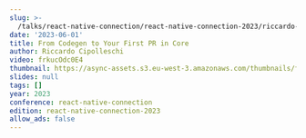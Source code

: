 ```yaml
---
slug: >-
  /talks/react-native-connection/react-native-connection-2023/riccardo-cipolleschi-from-codegen-to-your-first-pr-in-core
date: '2023-06-01'
title: From Codegen to Your First PR in Core
author: Riccardo Cipolleschi
video: frkucOdc0E4
thumbnail: https://async-assets.s3.eu-west-3.amazonaws.com/thumbnails/frkucOdc0E4.jpg
slides: null
tags: []
year: 2023
conference: react-native-connection
edition: react-native-connection-2023
allow_ads: false
---
```

